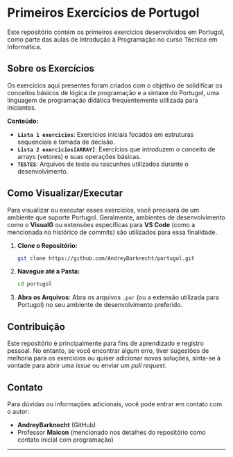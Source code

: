 # Primeiros Exercícios de Portugol

Este repositório contém os primeiros exercícios desenvolvidos em Portugol, como parte das aulas de Introdução à Programação no curso Técnico em Informática.

## Sobre os Exercícios

Os exercícios aqui presentes foram criados com o objetivo de solidificar os conceitos básicos de lógica de programação e a sintaxe do Portugol, uma linguagem de programação didática frequentemente utilizada para iniciantes.

**Conteúdo:**

* **`Lista 1 exercicios`**: Exercícios iniciais focados em estruturas sequenciais e tomada de decisão.
* **`Lista 2 exercicios[ARRAY]`**: Exercícios que introduzem o conceito de arrays (vetores) e suas operações básicas.
* **`TESTES`**: Arquivos de teste ou rascunhos utilizados durante o desenvolvimento.

## Como Visualizar/Executar

Para visualizar ou executar esses exercícios, você precisará de um ambiente que suporte Portugol. Geralmente, ambientes de desenvolvimento como o **VisualG** ou extensões específicas para **VS Code** (como a mencionada no histórico de commits) são utilizados para essa finalidade.

1.  **Clone o Repositório:**
    ```bash
    git clone https://github.com/AndreyBarknecht/portugol.git
    ```
2.  **Navegue até a Pasta:**
    ```bash
    cd portugol
    ```
3.  **Abra os Arquivos:**
    Abra os arquivos `.por` (ou a extensão utilizada para Portugol) no seu ambiente de desenvolvimento preferido.

## Contribuição

Este repositório é principalmente para fins de aprendizado e registro pessoal. No entanto, se você encontrar algum erro, tiver sugestões de melhoria para os exercícios ou quiser adicionar novas soluções, sinta-se à vontade para abrir uma *issue* ou enviar um *pull request*.

## Contato

Para dúvidas ou informações adicionais, você pode entrar em contato com o autor:

* **AndreyBarknecht** (GitHub)
* Professor **Maicon** (mencionado nos detalhes do repositório como contato inicial com programação)

---
